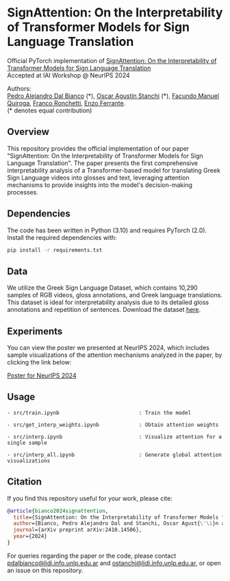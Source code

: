 # SignAttention: On the Interpretability of Transformer Models for Sign Language Translation

Official PyTorch implementation of [SignAttention: On the Interpretability of Transformer Models for Sign Language Translation](https://arxiv.org/abs/2410.14506)  
Accepted at IAI Workshop @ NeurIPS 2024  

Authors:  
[Pedro Alejandro Dal Bianco](https://pedroodb.github.io/) (&ast;), [Oscar Agustín Stanchi](https://indirivacua.github.io/) (&ast;), [Facundo Manuel Quiroga](https://facundoq.github.io/), [Franco Ronchetti](https://scholar.google.com/citations?user=yjCYizMAAAAJ&hl=es), [Enzo Ferrante](https://eferrante.github.io/).  
(&ast; denotes equal contribution)

## Overview
This repository provides the official implementation of our paper "SignAttention: On the Interpretability of Transformer Models for Sign Language Translation". The paper presents the first comprehensive interpretability analysis of a Transformer-based model for translating Greek Sign Language videos into glosses and text, leveraging attention mechanisms to provide insights into the model's decision-making processes.

## Dependencies
The code has been written in Python (3.10) and requires PyTorch (2.0). Install the required dependencies with:

```bash
pip install -r requirements.txt
```

## Data
We utilize the Greek Sign Language Dataset, which contains 10,290 samples of RGB videos, gloss annotations, and Greek language translations. This dataset is ideal for interpretability analysis due to its detailed gloss annotations and repetition of sentences. Download the dataset [here](https://vcl.iti.gr/dataset/gsl/).

## Experiments
You can view the poster we presented at NeurIPS 2024, which includes sample visualizations of the attention mechanisms analyzed in the paper, by clicking the link below:

[Poster for NeurIPS 2024](https://neurips.cc/media/PosterPDFs/NeurIPS%202024/99148.png?t=1733288876.9028351)

## Usage

```
- src/train.ipynb                          : Train the model

- src/get_interp_weights.ipynb             : Obtain attention weights

- src/interp.ipynb                         : Visualize attention for a single sample

- src/interp_all.ipynb                     : Generate global attention visualizations
```

## Citation
If you find this repository useful for your work, please cite:

```bibtex
@article{bianco2024signattention,
  title={SignAttention: On the Interpretability of Transformer Models for Sign Language Translation},
  author={Bianco, Pedro Alejandro Dal and Stanchi, Oscar Agust{\'\i}n and Quiroga, Facundo Manuel and Ronchetti, Franco and Ferrante, Enzo},
  journal={arXiv preprint arXiv:2410.14506},
  year={2024}
}
```

For queries regarding the paper or the code, please contact pdalbianco@lidi.info.unlp.edu.ar and ostanchi@lidi.info.unlp.edu.ar, or open an issue on this repository.

